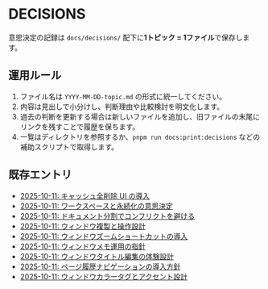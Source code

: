# DECISIONS

意思決定の記録は `docs/decisions/` 配下に**1トピック = 1ファイル**で保存します。

## 運用ルール
1. ファイル名は `YYYY-MM-DD-topic.md` の形式に統一してください。
2. 内容は見出しで小分けし、判断理由や比較検討を明文化します。
3. 過去の判断を更新する場合は新しいファイルを追加し、旧ファイルの末尾にリンクを残すことで履歴を保ちます。
4. 一覧はディレクトリを参照するか、`pnpm run docs:print:decisions` などの補助スクリプトで取得します。

## 既存エントリ
- [2025-10-11: キャッシュ全削除 UI の導入](decisions/2025-10-11-cache-maintenance.md)
- [2025-10-11: ワークスペースと永続化の意思決定](decisions/2025-10-11-workspace-and-storage.md)
- [2025-10-11: ドキュメント分割でコンフリクトを避ける](decisions/2025-10-11-docs-conflict-mitigation.md)
- [2025-10-11: ウィンドウ複製と操作設計](decisions/2025-10-11-window-duplicate.md)
- [2025-10-11: ウィンドウズームショートカットの導入](decisions/2025-10-11-window-keyboard-zoom.md)
- [2025-10-11: ウィンドウメモ運用の指針](decisions/2025-10-11-window-notes.md)
- [2025-10-11: ウィンドウタイトル編集の体験設計](decisions/2025-10-11-window-title.md)
- [2025-10-11: ページ履歴ナビゲーションの導入方針](decisions/2025-10-11-window-page-history.md)
- [2025-10-11: ウィンドウカラータグとアクセント設計](decisions/2025-10-11-window-color-tags.md)
